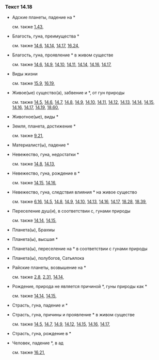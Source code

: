 ### Текст 14.18
	
- Адские планеты, падение на \*

	см. также  [1.43](../01/0143.md), 
	
- Благость, гуна, преимущества \*

	см. также  [14.6](../14/1406.md),  [14.14](../14/1414.md),  [14.17](../14/1417.md),  [16.24](../16/1624.md), 
	
- Благость, гуна, проявление \* в живом существе

	см. также  [14.6](../14/1406.md),  [14.9](../14/1409.md),  [14.10](../14/1410.md),  [14.11](../14/1411.md),  [14.14](../14/1414.md),  [14.16](../14/1416.md),  [14.17](../14/1417.md), 
	
- Виды жизни

	см. также  [15.9](../15/1509.md),  [16.19](../16/1619.md), 
	
- Живое(ые) существо(а), забвение и \*, от гун природы

	см. также  [14.5](../14/1405.md),  [14.6](../14/1406.md),  [14.7](../14/1407.md),  [14.8](../14/1408.md),  [14.9](../14/1409.md),  [14.10](../14/1410.md),  [14.11](../14/1411.md),  [14.12](../14/1412.md),  [14.13](../14/1413.md),  [14.14](../14/1414.md),  [14.15](../14/1415.md),  [14.16](../14/1416.md),  [14.17](../14/1417.md),  [14.19](../14/1419.md),  [18.60](../18/1860.md), 
	
- Животное(ые), виды \*

	
- Земля, планета, достижение \*

	см. также  [9.21](../09/0921.md), 
	
- Материалист(ы), падение \*

	
- Невежество, гуна, недостатки \*

	см. также  [14.8](../14/1408.md),  [14.13](../14/1413.md), 
	
- Невежество, гуна, рождение в \*

	см. также  [14.15](../14/1415.md),  [14.16](../14/1416.md), 
	
- Невежество, гуна, следствия влияния \* на живое существо

	см. также  [6.16](../06/0616.md),  [14.5](../14/1405.md),  [14.8](../14/1408.md),  [14.9](../14/1409.md),  [14.10](../14/1410.md),  [14.13](../14/1413.md),  [14.16](../14/1416.md),  [14.17](../14/1417.md),  [18.28](../18/1828.md),  [18.39](../18/1839.md), 
	
- Переселение душ(и), в соответствии с, гунами природы

	см. также  [14.14](../14/1414.md),  [14.15](../14/1415.md), 
	
- Планета(ы), Брахмы

	
- Планета(ы), высшая \*

	
- Планета(ы), переселение на \* в соответствии с гунами природы

	
- Планета(ы), полубогов, Сатьялока

	
- Райские планеты, возвышение на \*

	см. также  [2.8](../02/0208.md),  [2.31](../02/0231.md),  [14.14](../14/1414.md), 
	
- Рождение, природа не является причиной \*, гуны природы как \*

	см. также  [14.14](../14/1414.md),  [14.15](../14/1415.md), 
	
- Страсть, гуна, падение и \*

	
- Страсть, гуна, причины и проявление \* в живом существе

	см. также  [14.5](../14/1405.md),  [14.7](../14/1407.md),  [14.9](../14/1409.md),  [14.12](../14/1412.md),  [14.15](../14/1415.md),  [14.16](../14/1416.md),  [14.17](../14/1417.md), 
	
- Страсть, гуна, рождение в \*

	
- Человек, падение \*, в ад

	см. также  [16.21](../16/1621.md), 
